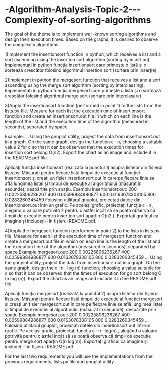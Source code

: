 # -Algorithm-Analysis-Topic-2---Complexity-of-sorting-algorithms
The goal of the theme is to implement well-known sorting algorithms and design their execution times. 
Based on the graphs, it is desired to observe the complexity algorithms.

1)Implement the insertionsort function in python, which receives a list and a
sort ascending using the insertion sort algorithm (sorting by insertion).
Implementați în python funcția insertionsort care primește o listă și o
sortează crescător folosind algoritmul insertion sort (sortare prin inserție).


2)Implement in python the mergesort function that receives a list and a sort ascending using the  merge sort algorithm
(sorting by interclassing). 
Implementați în python funcția mergesort care primește o listă și o sortează crescător folosind algoritmul merge sort (sortare prin
interclasare)


3)Apply the insertionsort function (performed in point 1) to the lists
from the lists.py file. Measure for each list the execution time of
insertionsort function and create an insertionsort.out file in which on
each line is the length of the list and the execution time of the algorithm
(measured in seconds), separated by space.

Example: ...
Using the gnuplot utility, project the data from insertionsort.out in a graph.
On the same graph, design the function c · n, choosing a suitable value 2 for c so that it can be observed that the execution times for insertion sort belong O(n2).
Export the chart as an image and include it in the README.pdf file.


Aplicați funcția insertionsort (realizata la punctul 1) asupra listelor
din fișierul lists.py. Măsurați pentru fiecare listă timpul de execuție al
funcției insertionsort și creati un fișier insertionsort.out în care pe
fiecare linie se află lungimea listei și timpul de execuție al algoritmului
(măsurat în secunde), despărțite prin spațiu.
Exemplu insertionsort.out:
200 0.00225806236267
400 0.00599884986877
600 0.0163078308105
800 0.0283260345459
Folosind utilitarul gnuplot, proiectați datele din insertionsort.out
într-un grafic.
Pe același grafic, proiectați funcția c · n , alegând o valoare potrivită 2
pentru c astfel încât să se poata observa că timpii de execuție pentru
insertion sort aparțin O(n2
).
Exportați graficul ca imagine și includeți-l în fișierul README.pdf.

4)Apply the mergesort function (performed in point 2) to the lists in
lists.py file. Measure for each list the execution time of
mergesort function and create a mergesort.out file in which on each
line is the length of the list and the execution time of the algorithm
(measured in seconds), separated by space
Example mergesort.out:
200 0.00225806236267
400 0.00599884986877
600 0.0163078308105
800 0.0283260345459
...
Using the gnuplot utility, project the data from insertionsort.out
in a graph.
On the same graph, design the c · n · log (n) function, choosing a value
suitable for c so that it can be observed that the times of
execution for go sort belong O (n log (n)).
Export the chart as an image and include it in the README.pdf file


Aplicați funcția mergesort (realizată la punctul 2) asupra listelor din
fișierul lists.py. Măsurați pentru fiecare listă timpul de execuție al
funcției mergesort și creați un fisier mergesort.out în care pe fiecare
linie se află lungimea listei și timpul de execuției al algoritmului
(măsurat în secunde), despărțite prin spațiu
Exemplu mergesort.out:
200 0.00225806236267
400 0.00599884986877
600 0.0163078308105
800 0.0283260345459
…
Folosind utilitarul gnuplot, proiectați datele din insertionsort.out
într-un grafic.
Pe același grafic, proiectați funcția c · n · log(n) , alegând o valoare
potrivită pentru c astfel incât să se poată observa că timpii de
executie pentru merge sort aparțin O(n log(n)).
Exportați graficul ca imagine și includeți-l în fișierul README.pdf

For the last two requirements you will use the implementations from the previous requirements,
lists.py file and gnuplot utility




